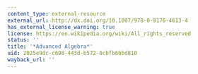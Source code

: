 ```yaml
---
content_type: external-resource
external_url: http://dx.doi.org/10.1007/978-0-8176-4613-4
has_external_license_warning: true
license: https://en.wikipedia.org/wiki/All_rights_reserved
status: ''
title: '*Advanced Algebra*'
uid: 2025e9dc-c698-443d-b572-0cbfb6bbd810
wayback_url: ''
---
```

